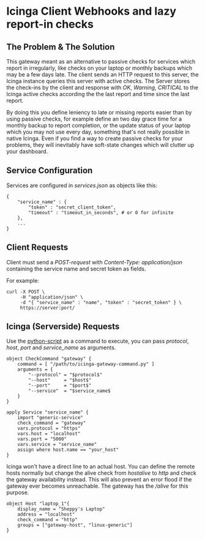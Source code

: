 # Icinga Client Webhooks and lazy report-in checks
## The Problem & The Solution

This gateway meant as an alternative to passive checks for services which report in irregularly, like checks on your laptop or monthly backups which may be a few days late. The client sends an HTTP request to this server, the Icinga instance queries this server with active checks. The Server stores the check-ins by the client and response with *OK*, *Warning*, *CRITICAL* to the Icinga active checks according the the last report and time since the last report.

By doing this you define leniency to late or missing reports easier than by using passive checks, for example define an two day grace time for a monthly backup to report completion, or the update status of your laptop which you may not use every day, something that's not really possible in native Icinga. Even if you find a way to create passive checks for your problems, they will inevitably have soft-state changes which will clutter up your dashboard.

## Service Configuration
Services are configured in *services.json* as objects like this:

    {
        "service_name" : {
            "token" : "secret_client_token",
            "timeout" : "timeout_in_seconds", # or 0 for infinite
        },
        ...
    }

## Client Requests
Client must send a *POST-request* with *Content-Type: application/json* containing the service name and secret token as fields.

For example:

    curl -X POST \
         -H "application/json" \
         -d "{ "service_name" : "name", "token" : "secret_token" } \
         https://server:port/

## Icinga (Serverside) Requests
Use the [python-script]() as a command to execute, you can pass *protocol*, *host*, *port* and *service\_name* as arguments.

    object CheckCommand "gateway" {
	    command = [ "/path/to/icinga-gateway-command.py" ]
	    arguments = {
		    "--protocol" = "$protocol$"
            "--host"     = "$host$"
		    "--port"     = "$port$"
            "--service"  = "$service_name$
	    }
    }

    apply Service "service_name" {
	    import "generic-service"
	    check_command = "gateway"
        vars.protocol = "https"
        vars.host = "localhost"
        vars.port = "5000"
        vars.service = "service_name"
 	    assign where host.name == "your_host"
    }

Icinga won't have a direct line to an actual host. You can define the remote hosts normally but change the alive check from *hostalive* to *http* and check the gateway availability instead. This will also prevent an error flood if the gateway ever becomes unreachable. The gateway has the */alive* for this purpose.

    object Host "laptop_1"{
        display_name = "Sheppy's Laptop"
        address = "localhost"
        check_command = "http"
        groups = ["gateway-host", "linux-generic"]
    }

